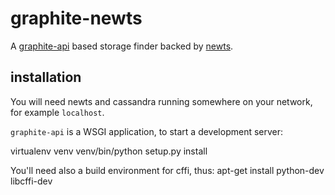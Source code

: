 graphite-newts
==============

A [graphite-api](https://github.com/brutasse/graphite-api) based storage finder
backed by [newts](http://opennms.github.io/newts/).

installation
------------
You will need newts and cassandra running somewhere on your network, for example `localhost`.

`graphite-api` is a WSGI application, to start a development server:

  virtualenv venv
  venv/bin/python setup.py install

You'll need also a build environment for cffi, thus:
  apt-get install python-dev libcffi-dev
